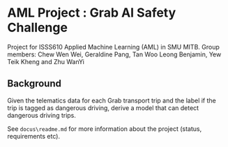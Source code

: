 # AML Project : Grab AI Safety Challenge 
Project for ISSS610 Applied Machine Learning (AML) in SMU MITB. 
Group members: Chew Wen Wei, Geraldine Pang, Tan Woo Leong Benjamin, Yew Teik Kheng and Zhu WanYi

## Background
Given the telematics data for each Grab transport trip and the label if the trip is tagged as dangerous driving, derive a model that can detect dangerous driving trips.

See `docus\readme.md` for more information about the project (status, requirements etc). 